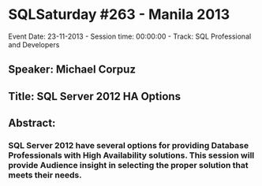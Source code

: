 # SQLSaturday #263 - Manila 2013
Event Date: 23-11-2013 - Session time: 00:00:00 - Track: SQL Professional and Developers
## Speaker: Michael Corpuz
## Title: SQL Server 2012 HA Options
## Abstract:
### SQL Server 2012 have several options for providing Database Professionals with High Availability solutions. This session will provide Audience insight in selecting the proper solution that meets their needs.
